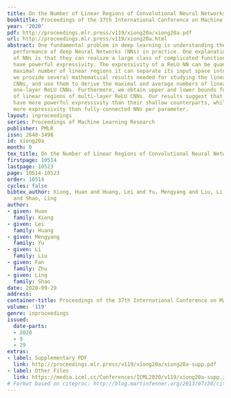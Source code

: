 ```yaml
---
title: On the Number of Linear Regions of Convolutional Neural Networks
booktitle: Proceedings of the 37th International Conference on Machine Learning
year: '2020'
pdf: http://proceedings.mlr.press/v119/xiong20a/xiong20a.pdf
url: http://proceedings.mlr.press/v119/xiong20a.html
abstract: One fundamental problem in deep learning is understanding the outstanding
  performance of deep Neural Networks (NNs) in practice. One explanation for the superiority
  of NNs is that they can realize a large class of complicated functions, i.e., they
  have powerful expressivity. The expressivity of a ReLU NN can be quantified by the
  maximal number of linear regions it can separate its input space into. In this paper,
  we provide several mathematical results needed for studying the linear regions of
  CNNs, and use them to derive the maximal and average numbers of linear regions for
  one-layer ReLU CNNs. Furthermore, we obtain upper and lower bounds for the number
  of linear regions of multi-layer ReLU CNNs. Our results suggest that deeper CNNs
  have more powerful expressivity than their shallow counterparts, while CNNs have
  more expressivity than fully-connected NNs per parameter.
layout: inproceedings
series: Proceedings of Machine Learning Research
publisher: PMLR
issn: 2640-3498
id: xiong20a
month: 0
tex_title: On the Number of Linear Regions of Convolutional Neural Networks
firstpage: 10514
lastpage: 10523
page: 10514-10523
order: 10514
cycles: false
bibtex_author: Xiong, Huan and Huang, Lei and Yu, Mengyang and Liu, Li and Zhu, Fan
  and Shao, Ling
author:
- given: Huan
  family: Xiong
- given: Lei
  family: Huang
- given: Mengyang
  family: Yu
- given: Li
  family: Liu
- given: Fan
  family: Zhu
- given: Ling
  family: Shao
date: 2020-09-29
address: 
container-title: Proceedings of the 37th International Conference on Machine Learning
volume: '119'
genre: inproceedings
issued:
  date-parts:
  - 2020
  - 9
  - 29
extras:
- label: Supplementary PDF
  link: http://proceedings.mlr.press/v119/xiong20a/xiong20a-supp.pdf
- label: Other Files
  link: https://media.icml.cc/Conferences/ICML2020/v119/xiong20a-supp.zip
# Format based on citeproc: http://blog.martinfenner.org/2013/07/30/citeproc-yaml-for-bibliographies/
---
```

